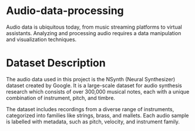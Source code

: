 # Audio-data-processing

Audio data is ubiquitous today, from music streaming platforms to virtual assistants. Analyzing and processing audio requires a data manipulation and visualization techniques.

# Dataset Description

The audio data used in this project is the NSynth (Neural Synthesizer) dataset created by Google. It is a large-scale dataset for audio synthesis research which consists of over 300,000 musical notes, each with a unique combination of instrument, pitch, and timbre.

The dataset includes recordings from a diverse range of instruments, categorized into families like strings, brass, and mallets. Each audio sample is labelled with metadata, such as pitch, velocity, and instrument family.
